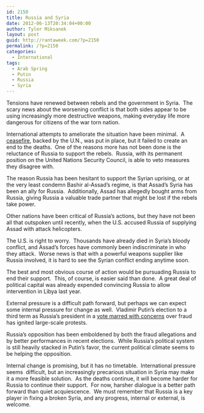```yaml
---
id: 2150
title: Russia and Syria
date: 2012-06-13T20:34:04+00:00
author: Tyler Miksanek
layout: post
guid: http://rantaweek.com/?p=2150
permalink: /?p=2150
categories:
  - International
tags:
  - Arab Spring
  - Putin
  - Russia
  - Syria
---
```

Tensions have renewed between rebels and the government in Syria.  The scary news about the worsening conflict is that both sides appear to be using increasingly more destructive weapons, making everyday life more dangerous for citizens of the war torn nation.

International attempts to ameliorate the situation have been minimal.  A [ceasefire](http://rantaweek.com/syria-ceasefire-april-12-2012/ "Syria Ceasefire- April 12, 2012"), backed by the U.N., was put in place, but it failed to create an end to the deaths.  One of the reasons more has not been done is the reluctance of Russia to support the rebels.  Russia, with its permanent position on the United Nations Security Council, is able to veto measures they disagree with.

The reason Russia has been hesitant to support the Syrian uprising, or at the very least condemn Bashir al-Assad&#8217;s regime, is that Assad&#8217;s Syria has been an ally for Russia.  Additionally, Assad has allegedly bought arms from Russia, giving Russia a valuable trade partner that might be lost if the rebels take power.

Other nations have been critical of Russia&#8217;s actions, but they have not been all that outspoken until recently, when the U.S. accused Russia of supplying Assad with attack helicopters.

The U.S. is right to worry.  Thousands have already died in Syria&#8217;s bloody conflict, and Assad&#8217;s forces have commonly been indiscriminate in who they attack.  Worse news is that with a powerful weapons supplier like Russia involved, it is hard to see the Syrian conflict ending anytime soon.

The best and most obvious course of action would be pursuading Russia to end their support.  This, of course, is easier said than done.  A great deal of political capital was already expended convincing Russia to allow intervention in Libya last year.

External pressure is a difficult path forward, but perhaps we can expect some internal pressure for change as well.  Vladimir Putin&#8217;s election to a third term as Russia&#8217;s president in a [vote marred with concerns](http://rantaweek.com/putins-problem-a-rumbling-russia/ "Putin’s Problem: A Rumbling Russia- December 9, 2011") over fraud has ignited large-scale protests.

Russia&#8217;s opposition has been emboldened by both the fraud allegations and by better performances in recent elections.  While Russia&#8217;s political system is still heavily stacked in Putin&#8217;s favor, the current political climate seems to be helping the opposition.

Internal change is promising, but it has no timetable.  International pressure seems  difficult, but an increasingly precarious situation in Syria may make it a more feasible solution.  As the deaths continue, it will become harder for Russia to continue their support.  For now, harsher dialogue is a better path forward than quiet acquiescence.  We must remember that Russia is a key player in fixing a broken Syria, and any progress, internal or external, is welcome.

&nbsp;

&nbsp;